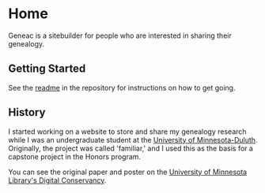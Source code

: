 # Home

Geneac is a sitebuilder for people who are interested in sharing their genealogy.

## Getting Started

See the [readme](https://github.com/mrysav/geneac/blob/master/README.md) in the repository for instructions on how to get going.

## History

I started working on a website to store and share my genealogy research while I was an undergraduate student
at the [University of Minnesota-Duluth](https://d.umn.edu/). Originally, the project was called 'familiar,' and
I used this as the basis for a capstone project in the Honors program.

You can see the original paper and poster on the [University of Minnesota Library's Digital Conservancy](https://conservancy.umn.edu/handle/11299/193370).
